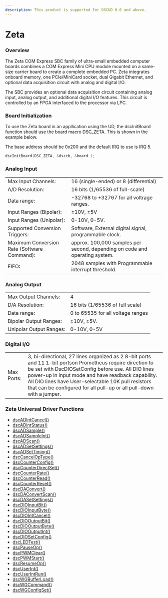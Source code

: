 ```yaml
---
description: This product is supported for DSCUD 8.0 and above.
---
```


# Zeta

### Overview

The Zeta COM Express SBC family of ultra-small embedded computer boards combines a COM Express Mini CPU module mounted on a same-size carrier board to create a complete embedded PC. Zeta integrates onboard memory, one PCIe/MiniCard socket, dual Gigabit Ethernet, and optional data acquisition circuit with analog and digital I/O.

The SBC provides an optional data acquisition circuit containing analog input, analog output, and additional digital I/O features. This circuit is controlled by an FPGA interfaced to the processor via LPC.

### Board Initialization

To use the Zeta board in an appllication using the UD, the dscInitBoard function should use the board macro DSC\_ZETA. This is shown in the example below.

The base address should be 0x200 and the default IRQ to use is IRQ 5.

```c
dscInitBoard(DSC_ZETA, &dsccb, &board );
```

### Analog Input

|                                             |                                                                             |
| ------------------------------------------- | --------------------------------------------------------------------------- |
| Max Input Channels:                         | 16 (single-ended) or 8 (differential)                                       |
| A/D Resolution:                             | 16 bits (1/65536 of full-scale)                                             |
| Data range:                                 | -32768 to +32767 for all voltrage ranges.                                   |
| Input Ranges (Bipolar):                     | ±10V, ±5V                                                                   |
| Input Ranges (Unipolar):                    | 0-10V, 0-5V.                                                                |
| Supported Conversion Triggers:              | Software, External digital signal, programmable clock.                      |
| Maximum Conversion Rate (Software Command): | approx. 100,000 samples per second, depending on code and operating system. |
| FIFO:                                       | 2048 samples with Programmable interrupt threshold.                         |

### Analog Output

|                         |                                   |
| ----------------------- | --------------------------------- |
| Max Output Channels:    | 4                                 |
| D/A Resolution:         | 16 bits (1/65536 of full scale)   |
| Data range:             | 0 to 65535 for all voltage ranges |
| Bipolar Output Ranges:  | ±10V, ±5V.                        |
| Unipolar Output Ranges: | 0-10V, 0-5V                       |

### Digital I/O

|            |                                                                                                                                                                                                                                                                                                                                                     |
| ---------- | --------------------------------------------------------------------------------------------------------------------------------------------------------------------------------------------------------------------------------------------------------------------------------------------------------------------------------------------------- |
| Max Ports: | 3, bi-directional, 27 lines organized as 2 8-bit ports and 11 1-bit portson Prometheus require direction to be set with DscDIOSetConfig before use. All DIO lines power-up in input mode and have readback capability. All DIO lines have User-selectable 10K pull resistors that can be configured for all pull-up or all pull-down with a jumper. |

### Zeta Universal Driver Functions

* [dscADIntCancel() ](../14.-universal-driver-apis/dscadintcancel.md)
* [dscADIntStatus() ](../14.-universal-driver-apis/dscadintstatus.md)
* [dscADSample() ](../14.-universal-driver-apis/dscadsample.md)
* [dscADSampleInt() ](../14.-universal-driver-apis/dscadsampleint.md)
* [dscADScan() ](../14.-universal-driver-apis/dscadscan.md)
* [dscADSetSettings() ](../14.-universal-driver-apis/dscadsetsettings.md)
* [dscADSetTiming() ](../14.-universal-driver-apis/dscadsettiming.md)
* [dscCancelOpType() ](../14.-universal-driver-apis/dsccanceloptype.md)
* [dscCounterConfig() ](../14.-universal-driver-apis/dsccounterconfig.md)
* [dscCounterDirectSet() ](../14.-universal-driver-apis/dsccounterdirectset.md)
* [dscCounterRate() ](../14.-universal-driver-apis/dsccounterrate.md)
* [dscCounterRead() ](../14.-universal-driver-apis/dsccounterread.md)
* [dscCounterReset() ](../14.-universal-driver-apis/dsccounterreset.md)
* [dscDAConvert() ](../14.-universal-driver-apis/dscdaconvert.md)
* [dscDAConvertScan() ](../14.-universal-driver-apis/dscdaconvertscan.md)
* [dscDASetSettings() ](../14.-universal-driver-apis/dscdasetsettings.md)
* [dscDIOInputBit() ](../14.-universal-driver-apis/dscdioinputbit.md)
* [dscDIOInputByte() ](../14.-universal-driver-apis/dscdioinputbyte.md)
* [dscDIOIntCancel() ](../14.-universal-driver-apis/dscdiointcancel.md)
* [dscDIOOutputBit() ](../14.-universal-driver-apis/dscdiooutputbit.md)
* [dscDIOOutputByte() ](../14.-universal-driver-apis/dscdiooutputbyte.md)
* [dscDIOOutputInt() ](../14.-universal-driver-apis/dscdiooutputint.md)
* [dscDIOSetConfig() ](../14.-universal-driver-apis/dscdiosetconfig.md)
* [dscLEDTest() ](../14.-universal-driver-apis/dscledtest.md)
* [dscPauseOp() ](../14.-universal-driver-apis/dscpauseop.md)
* [dscPWMClear() ](../14.-universal-driver-apis/dscpwmclear.md)
* [dscPWMStart() ](../14.-universal-driver-apis/dscpwmstart.md)
* [dscResumeOp() ](../14.-universal-driver-apis/dscresumeop.md)
* [dscUserInt() ](../14.-universal-driver-apis/dscuserint.md)
* [dscUserIntRun() ](../14.-universal-driver-apis/dscuserintrun.md)
* [dscWGBufferLoad() ](../14.-universal-driver-apis/dscwgbufferload.md)
* [dscWGCommand() ](../14.-universal-driver-apis/dscwgcommand.md)
* [dscWGConfigSet()](../14.-universal-driver-apis/dscwgconfigset.md)

